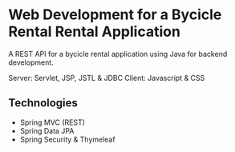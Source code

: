 # Web Development for a Bycicle Rental Rental Application
A REST API for a bycicle rental application using Java for backend development.

Server: Servlet, JSP, JSTL & JDBC
Client: Javascript & CSS 

## Technologies
* Spring MVC (REST)
* Spring Data JPA
* Spring Security & Thymeleaf
